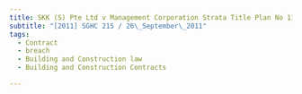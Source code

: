 ```yaml
---
title: SKK (S) Pte Ltd v Management Corporation Strata Title Plan No 1166 
subtitle: "[2011] SGHC 215 / 26\_September\_2011"
tags:
  - Contract
  - breach
  - Building and Construction law
  - Building and Construction Contracts

---
```


